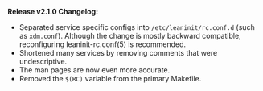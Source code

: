 **Release v2.1.0 Changelog:**
* Separated service specific configs into `/etc/leaninit/rc.conf.d` (such as `xdm.conf`). Although the change is mostly backward compatible, reconfiguring leaninit-rc.conf(5) is recommended.
* Shortened many services by removing comments that were undescriptive.
* The man pages are now even more accurate.
* Removed the `$(RC)` variable from the primary Makefile.
